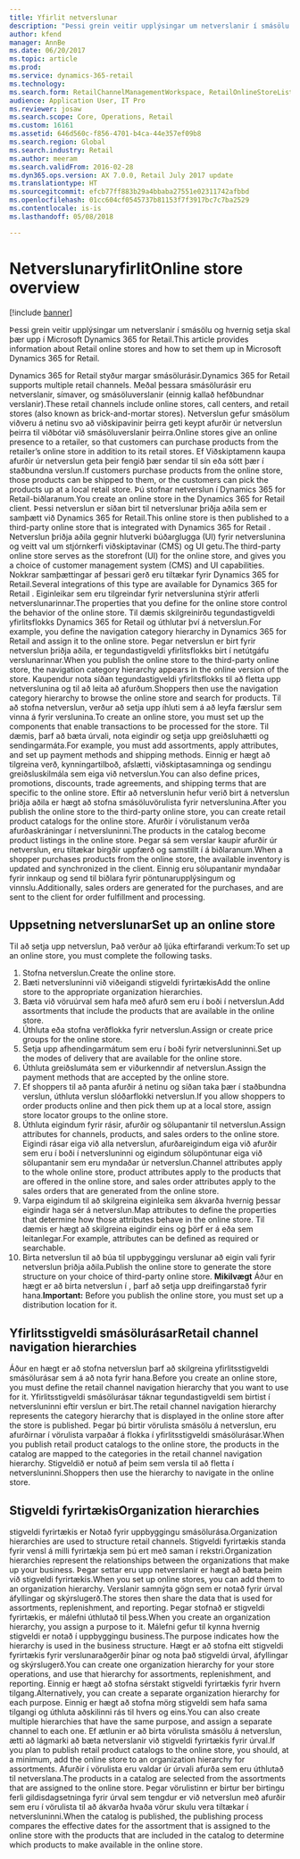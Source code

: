 ```yaml
---
title: Yfirlit netverslunar
description: "Þessi grein veitir upplýsingar um netverslanir í smásölu og hvernig setja skal þær upp í Microsoft Dynamics 365 for Retail."
author: kfend
manager: AnnBe
ms.date: 06/20/2017
ms.topic: article
ms.prod: 
ms.service: dynamics-365-retail
ms.technology: 
ms.search.form: RetailChannelManagementWorkspace, RetailOnlineStoreList
audience: Application User, IT Pro
ms.reviewer: josaw
ms.search.scope: Core, Operations, Retail
ms.custom: 16161
ms.assetid: 646d560c-f856-4701-b4ca-44e357ef09b8
ms.search.region: Global
ms.search.industry: Retail
ms.author: meeram
ms.search.validFrom: 2016-02-28
ms.dyn365.ops.version: AX 7.0.0, Retail July 2017 update
ms.translationtype: HT
ms.sourcegitcommit: efcb77ff883b29a4bbaba27551e02311742afbbd
ms.openlocfilehash: 01cc604cf0545737b81153f7f3917bc7c7ba2529
ms.contentlocale: is-is
ms.lasthandoff: 05/08/2018

---
```


# <a name="online-store-overview"></a><span data-ttu-id="34445-103">Netverslunaryfirlit</span><span class="sxs-lookup"><span data-stu-id="34445-103">Online store overview</span></span>

[!include [banner](includes/banner.md)]

<span data-ttu-id="34445-104">Þessi grein veitir upplýsingar um netverslanir í smásölu og hvernig setja skal þær upp í Microsoft Dynamics 365 for Retail.</span><span class="sxs-lookup"><span data-stu-id="34445-104">This article provides information about Retail online stores and how to set them up in Microsoft Dynamics 365 for Retail.</span></span>

<span data-ttu-id="34445-105">Dynamics 365 for Retail styður margar smásölurásir.</span><span class="sxs-lookup"><span data-stu-id="34445-105">Dynamics 365 for Retail supports multiple retail channels.</span></span> <span data-ttu-id="34445-106">Meðal þessara smásölurásir eru netverslanir, símaver, og smásöluverslanir (einnig kallað hefðbundnar verslanir).</span><span class="sxs-lookup"><span data-stu-id="34445-106">These retail channels include online stores, call centers, and retail stores (also known as brick-and-mortar stores).</span></span> <span data-ttu-id="34445-107">Netverslun gefur smásölum viðveru á netinu svo að viðskipavinir þeirra geti keypt afurðir úr netverslun þeirra til viðbótar við smásöluverslanir þeirra.</span><span class="sxs-lookup"><span data-stu-id="34445-107">Online stores give an online presence to a retailer, so that customers can purchase products from the retailer’s online store in addition to its retail stores.</span></span> <span data-ttu-id="34445-108">Ef Viðskiptamenn kaupa afurðir úr netverslun geta þeir fengið þær sendar til sín eða sótt þær í staðbundna verslun.</span><span class="sxs-lookup"><span data-stu-id="34445-108">If customers purchase products from the online store, those products can be shipped to them, or the customers can pick the products up at a local retail store.</span></span> <span data-ttu-id="34445-109">Þú stofnar netverslun í Dynamics 365 for Retail-biðlaranum.</span><span class="sxs-lookup"><span data-stu-id="34445-109">You create an online store in the Dynamics 365 for Retail client.</span></span> <span data-ttu-id="34445-110">Þessi netverslun er síðan birt til netverslunar þriðja aðila sem er samþætt við Dynamics 365 for Retail.</span><span class="sxs-lookup"><span data-stu-id="34445-110">This online store is then published to a third-party online store that is integrated with Dynamics 365 for Retail .</span></span> <span data-ttu-id="34445-111">Netverslun þriðja aðila gegnir hlutverki búðarglugga (UI) fyrir netverslunina og veitt val um stjórnkerfi viðskiptavinar (CMS) og UI getu.</span><span class="sxs-lookup"><span data-stu-id="34445-111">The third-party online store serves as the storefront (UI) for the online store, and gives you a choice of customer management system (CMS) and UI capabilities.</span></span> <span data-ttu-id="34445-112">Nokkrar samþættingar af þessari gerð eru tiltækar fyrir Dynamics 365 for Retail.</span><span class="sxs-lookup"><span data-stu-id="34445-112">Several integrations of this type are available for Dynamics 365 for Retail .</span></span> <span data-ttu-id="34445-113">Eiginleikar sem eru tilgreindar fyrir netverslunina stýrir atferli netverslunarinnar.</span><span class="sxs-lookup"><span data-stu-id="34445-113">The properties that you define for the online store control the behavior of the online store.</span></span> <span data-ttu-id="34445-114">Til dæmis skilgreinirðu tegundastigveldi yfirlitsflokks Dynamics 365 for Retail og úthlutar því á netverslun.</span><span class="sxs-lookup"><span data-stu-id="34445-114">For example, you define the navigation category hierarchy in Dynamics 365 for Retail and assign it to the online store.</span></span> <span data-ttu-id="34445-115">Þegar netverslun er birt fyrir netverslun þriðja aðila, er tegundastigveldi yfirlitsflokks birt í netútgáfu verslunarinnar.</span><span class="sxs-lookup"><span data-stu-id="34445-115">When you publish the online store to the third-party online store, the navigation category hierarchy appears in the online version of the store.</span></span> <span data-ttu-id="34445-116">Kaupendur nota síðan tegundastigveldi yfirlitsflokks til að fletta upp netverslunina og til að leita að afurðum.</span><span class="sxs-lookup"><span data-stu-id="34445-116">Shoppers then use the navigation category hierarchy to browse the online store and search for products.</span></span> <span data-ttu-id="34445-117">Til að stofna netverslun, verður að setja upp íhluti sem á að leyfa færslur sem vinna á fyrir verslunina.</span><span class="sxs-lookup"><span data-stu-id="34445-117">To create an online store, you must set up the components that enable transactions to be processed for the store.</span></span> <span data-ttu-id="34445-118">Til dæmis, þarf að bæta úrvali, nota eigindir og setja upp greiðsluhætti og sendingarmáta.</span><span class="sxs-lookup"><span data-stu-id="34445-118">For example, you must add assortments, apply attributes, and set up payment methods and shipping methods.</span></span> <span data-ttu-id="34445-119">Einnig er hægt að tilgreina verð, kynningartilboð, afslætti, viðskiptasamninga og sendingu greiðsluskilmála sem eiga við netverslun.</span><span class="sxs-lookup"><span data-stu-id="34445-119">You can also define prices, promotions, discounts, trade agreements, and shipping terms that are specific to the online store.</span></span> <span data-ttu-id="34445-120">Eftir að netverslunin hefur verið birt á netverslun þriðja aðila er hægt að stofna smásöluvörulista fyrir netverslunina.</span><span class="sxs-lookup"><span data-stu-id="34445-120">After you publish the online store to the third-party online store, you can create retail product catalogs for the online store.</span></span> <span data-ttu-id="34445-121">Afurðir í vörulistanum verða afurðaskráningar í netversluninni.</span><span class="sxs-lookup"><span data-stu-id="34445-121">The products in the catalog become product listings in the online store.</span></span> <span data-ttu-id="34445-122">Þegar sá sem verslar kaupir afurðir úr netverslun, eru tiltækar birgðir uppfærð og samstillt í á biðlaranum.</span><span class="sxs-lookup"><span data-stu-id="34445-122">When a shopper purchases products from the online store, the available inventory is updated and synchronized in the client.</span></span> <span data-ttu-id="34445-123">Einnig eru sölupantanir myndaðar fyrir innkaup og send til biðlara fyrir pöntunarupplýsingum og vinnslu.</span><span class="sxs-lookup"><span data-stu-id="34445-123">Additionally, sales orders are generated for the purchases, and are sent to the client for order fulfillment and processing.</span></span>

## <a name="set-up-an-online-store"></a><span data-ttu-id="34445-124">Uppsetning netverslunar</span><span class="sxs-lookup"><span data-stu-id="34445-124">Set up an online store</span></span>
<span data-ttu-id="34445-125">Til að setja upp netverslun, Það verður að ljúka eftirfarandi verkum:</span><span class="sxs-lookup"><span data-stu-id="34445-125">To set up an online store, you must complete the following tasks.</span></span>

1.  <span data-ttu-id="34445-126">Stofna netverslun.</span><span class="sxs-lookup"><span data-stu-id="34445-126">Create the online store.</span></span>
2.  <span data-ttu-id="34445-127">Bæti netversluninni við viðeigandi stigveldi fyrirtækis</span><span class="sxs-lookup"><span data-stu-id="34445-127">Add the online store to the appropriate organization hierarchies.</span></span>
3.  <span data-ttu-id="34445-128">Bæta við vöruúrval sem hafa með afurð sem eru í boði í netverslun.</span><span class="sxs-lookup"><span data-stu-id="34445-128">Add assortments that include the products that are available in the online store.</span></span>
4.  <span data-ttu-id="34445-129">Úthluta eða stofna verðflokka fyrir netverslun.</span><span class="sxs-lookup"><span data-stu-id="34445-129">Assign or create price groups for the online store.</span></span>
5.  <span data-ttu-id="34445-130">Setja upp afhendingarmátum sem eru í boði fyrir netversluninni.</span><span class="sxs-lookup"><span data-stu-id="34445-130">Set up the modes of delivery that are available for the online store.</span></span>
6.  <span data-ttu-id="34445-131">Úthluta greiðslumáta sem er viðurkenndir af netverslun.</span><span class="sxs-lookup"><span data-stu-id="34445-131">Assign the payment methods that are accepted by the online store.</span></span>
7.  <span data-ttu-id="34445-132">Ef shoppers til að panta afurðir á netinu og síðan taka þær í staðbundna verslun, úthluta verslun slóðarflokki netverslun.</span><span class="sxs-lookup"><span data-stu-id="34445-132">If you allow shoppers to order products online and then pick them up at a local store, assign store locator groups to the online store.</span></span>
8.  <span data-ttu-id="34445-133">Úthluta eigindum fyrir rásir, afurðir og sölupantanir til netverslun.</span><span class="sxs-lookup"><span data-stu-id="34445-133">Assign attributes for channels, products, and sales orders to the online store.</span></span> <span data-ttu-id="34445-134">Eigindi rásar eiga við alla netverslun, afurðareigindum eiga við afurðir sem eru í boði í netversluninni og eigindum sölupöntunar eiga við sölupantanir sem eru myndaðar úr netverslun.</span><span class="sxs-lookup"><span data-stu-id="34445-134">Channel attributes apply to the whole online store, product attributes apply to the products that are offered in the online store, and sales order attributes apply to the sales orders that are generated from the online store.</span></span>
9.  <span data-ttu-id="34445-135">Varpa eigindum til að skilgreina eiginleika sem ákvarða hvernig þessar eigindir haga sér á netverslun.</span><span class="sxs-lookup"><span data-stu-id="34445-135">Map attributes to define the properties that determine how those attributes behave in the online store.</span></span> <span data-ttu-id="34445-136">Til dæmis er hægt að skilgreina eigindir eins og þörf er á eða sem leitanlegar.</span><span class="sxs-lookup"><span data-stu-id="34445-136">For example, attributes can be defined as required or searchable.</span></span>
10. <span data-ttu-id="34445-137">Birta netverslun til að búa til uppbyggingu verslunar að eigin vali fyrir netverslun þriðja aðila.</span><span class="sxs-lookup"><span data-stu-id="34445-137">Publish the online store to generate the store structure on your choice of third-party online store.</span></span> <span data-ttu-id="34445-138">**Mikilvægt** Áður en hægt er að birta netverslun í , þarf að setja upp dreifingarstað fyrir hana.</span><span class="sxs-lookup"><span data-stu-id="34445-138">**Important:** Before you publish the online store, you must set up a distribution location for it.</span></span>

## <a name="retail-channel-navigation-hierarchies"></a><span data-ttu-id="34445-139">Yfirlitsstigveldi smásölurásar</span><span class="sxs-lookup"><span data-stu-id="34445-139">Retail channel navigation hierarchies</span></span>
<span data-ttu-id="34445-140">Áður en hægt er að stofna netverslun þarf að skilgreina yfirlitsstigveldi smásölurásar sem á að nota fyrir hana.</span><span class="sxs-lookup"><span data-stu-id="34445-140">Before you create an online store, you must define the retail channel navigation hierarchy that you want to use for it.</span></span> <span data-ttu-id="34445-141">Yfirlitsstigveldi smásölurásar táknar tegundastigveldi sem birtist í netversluninni eftir verslun er birt.</span><span class="sxs-lookup"><span data-stu-id="34445-141">The retail channel navigation hierarchy represents the category hierarchy that is displayed in the online store after the store is published.</span></span> <span data-ttu-id="34445-142">Þegar þú birtir vörulista smásölu á netverslun, eru afurðirnar í vörulista varpaðar á flokka í yfirlitsstigveldi smásölurásar.</span><span class="sxs-lookup"><span data-stu-id="34445-142">When you publish retail product catalogs to the online store, the products in the catalog are mapped to the categories in the retail channel navigation hierarchy.</span></span> <span data-ttu-id="34445-143">Stigveldið er notuð af þeim sem versla til að fletta í netversluninni.</span><span class="sxs-lookup"><span data-stu-id="34445-143">Shoppers then use the hierarchy to navigate in the online store.</span></span>

## <a name="organization-hierarchies"></a><span data-ttu-id="34445-144">Stigveldi fyrirtækis</span><span class="sxs-lookup"><span data-stu-id="34445-144">Organization hierarchies</span></span>
<span data-ttu-id="34445-145">stigveldi fyrirtækis er Notað fyrir uppbyggingu smásölurása.</span><span class="sxs-lookup"><span data-stu-id="34445-145">Organization hierarchies are used to structure retail channels.</span></span> <span data-ttu-id="34445-146">Stigveldi fyrirtækis standa fyrir vensl á milli fyrirtækja sem þú ert með saman í rekstri.</span><span class="sxs-lookup"><span data-stu-id="34445-146">Organization hierarchies represent the relationships between the organizations that make up your business.</span></span> <span data-ttu-id="34445-147">Þegar settar eru upp netverslanir er hægt að bæta þeim við stigveldi fyrirtækis.</span><span class="sxs-lookup"><span data-stu-id="34445-147">When you set up online stores, you can add them to an organization hierarchy.</span></span> <span data-ttu-id="34445-148">Verslanir samnýta gögn sem er notað fyrir úrval áfyllingar og skýrslugerð.</span><span class="sxs-lookup"><span data-stu-id="34445-148">The stores then share the data that is used for assortments, replenishment, and reporting.</span></span> <span data-ttu-id="34445-149">Þegar stofnað er stigveldi fyrirtækis, er málefni úthlutað til þess.</span><span class="sxs-lookup"><span data-stu-id="34445-149">When you create an organization hierarchy, you assign a purpose to it.</span></span> <span data-ttu-id="34445-150">Málefni gefur til kynna hvernig stigveldi er notað í uppbyggingu business.</span><span class="sxs-lookup"><span data-stu-id="34445-150">The purpose indicates how the hierarchy is used in the business structure.</span></span> <span data-ttu-id="34445-151">Hægt er að stofna eitt stigveldi fyrirtækis fyrir verslunaraðgerðir þínar og nota það stigveldi úrval, áfyllingar og skýrslugerð.</span><span class="sxs-lookup"><span data-stu-id="34445-151">You can create one organization hierarchy for your store operations, and use that hierarchy for assortments, replenishment, and reporting.</span></span> <span data-ttu-id="34445-152">Einnig er hægt að stofna sérstakt stigveldi fyrirtækis fyrir hvern tilgang.</span><span class="sxs-lookup"><span data-stu-id="34445-152">Alternatively, you can create a separate organization hierarchy for each purpose.</span></span> <span data-ttu-id="34445-153">Einnig er hægt að stofna mörg stigveldi sem hafa sama tilgangi og úthluta aðskilinni rás til hvers og eins.</span><span class="sxs-lookup"><span data-stu-id="34445-153">You can also create multiple hierarchies that have the same purpose, and assign a separate channel to each one.</span></span> <span data-ttu-id="34445-154">Ef ætlunin er að birta vörulista smásölu á netverslun, ætti að lágmarki að bæta netverslanir við stigveldi fyrirtækis fyrir úrval.</span><span class="sxs-lookup"><span data-stu-id="34445-154">If you plan to publish retail product catalogs to the online store, you should, at a minimum, add the online store to an organization hierarchy for assortments.</span></span> <span data-ttu-id="34445-155">Afurðir í vörulista eru valdar úr úrvali afurða sem eru úthlutað til netverslana.</span><span class="sxs-lookup"><span data-stu-id="34445-155">The products in a catalog are selected from the assortments that are assigned to the online store.</span></span> <span data-ttu-id="34445-156">Þegar vörulistinn er birtur ber birtingu ferli gildisdagsetninga fyrir úrval sem tengdur er við netverslun með afurðir sem eru í vörulista til að ákvarða hvaða vörur skulu vera tiltækar í netversluninni.</span><span class="sxs-lookup"><span data-stu-id="34445-156">When the catalog is published, the publishing process compares the effective dates for the assortment that is assigned to the online store with the products that are included in the catalog to determine which products to make available in the online store.</span></span>




